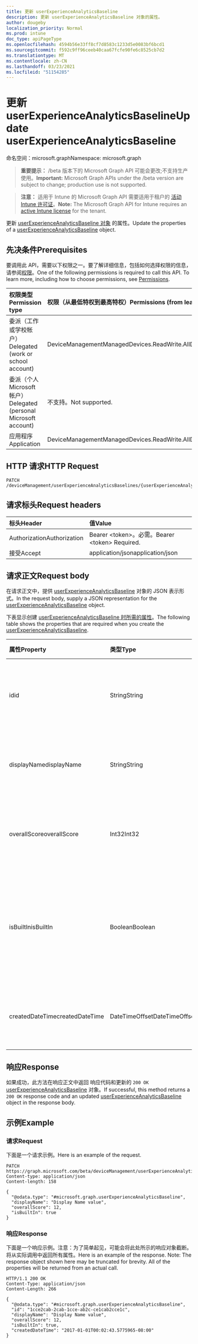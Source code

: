 ```yaml
---
title: 更新 userExperienceAnalyticsBaseline
description: 更新 userExperienceAnalyticsBaseline 对象的属性。
author: dougeby
localization_priority: Normal
ms.prod: intune
doc_type: apiPageType
ms.openlocfilehash: 4594b56e33ff8cf7d8583c1233d5e0083bf6bcd1
ms.sourcegitcommit: f592c9ff96ceeb40caa67fcfe90fe6c8525cb7d2
ms.translationtype: MT
ms.contentlocale: zh-CN
ms.lasthandoff: 03/23/2021
ms.locfileid: "51154285"
---
```

# <a name="update-userexperienceanalyticsbaseline"></a><span data-ttu-id="14f26-103">更新 userExperienceAnalyticsBaseline</span><span class="sxs-lookup"><span data-stu-id="14f26-103">Update userExperienceAnalyticsBaseline</span></span>

<span data-ttu-id="14f26-104">命名空间：microsoft.graph</span><span class="sxs-lookup"><span data-stu-id="14f26-104">Namespace: microsoft.graph</span></span>

> <span data-ttu-id="14f26-105">**重要提示：** /beta 版本下的 Microsoft Graph API 可能会更改;不支持生产使用。</span><span class="sxs-lookup"><span data-stu-id="14f26-105">**Important:** Microsoft Graph APIs under the /beta version are subject to change; production use is not supported.</span></span>

> <span data-ttu-id="14f26-106">**注意：** 适用于 Intune 的 Microsoft Graph API 需要适用于租户的 [活动 Intune 许可证](https://go.microsoft.com/fwlink/?linkid=839381)。</span><span class="sxs-lookup"><span data-stu-id="14f26-106">**Note:** The Microsoft Graph API for Intune requires an [active Intune license](https://go.microsoft.com/fwlink/?linkid=839381) for the tenant.</span></span>

<span data-ttu-id="14f26-107">更新 [userExperienceAnalyticsBaseline 对象](../resources/intune-devices-userexperienceanalyticsbaseline.md) 的属性。</span><span class="sxs-lookup"><span data-stu-id="14f26-107">Update the properties of a [userExperienceAnalyticsBaseline](../resources/intune-devices-userexperienceanalyticsbaseline.md) object.</span></span>

## <a name="prerequisites"></a><span data-ttu-id="14f26-108">先决条件</span><span class="sxs-lookup"><span data-stu-id="14f26-108">Prerequisites</span></span>
<span data-ttu-id="14f26-p101">要调用此 API，需要以下权限之一。要了解详细信息，包括如何选择权限的信息，请参阅[权限](/graph/permissions-reference)。</span><span class="sxs-lookup"><span data-stu-id="14f26-p101">One of the following permissions is required to call this API. To learn more, including how to choose permissions, see [Permissions](/graph/permissions-reference).</span></span>

|<span data-ttu-id="14f26-111">权限类型</span><span class="sxs-lookup"><span data-stu-id="14f26-111">Permission type</span></span>|<span data-ttu-id="14f26-112">权限（从最低特权到最高特权）</span><span class="sxs-lookup"><span data-stu-id="14f26-112">Permissions (from least to most privileged)</span></span>|
|:---|:---|
|<span data-ttu-id="14f26-113">委派（工作或学校帐户）</span><span class="sxs-lookup"><span data-stu-id="14f26-113">Delegated (work or school account)</span></span>|<span data-ttu-id="14f26-114">DeviceManagementManagedDevices.ReadWrite.All</span><span class="sxs-lookup"><span data-stu-id="14f26-114">DeviceManagementManagedDevices.ReadWrite.All</span></span>|
|<span data-ttu-id="14f26-115">委派（个人 Microsoft 帐户）</span><span class="sxs-lookup"><span data-stu-id="14f26-115">Delegated (personal Microsoft account)</span></span>|<span data-ttu-id="14f26-116">不支持。</span><span class="sxs-lookup"><span data-stu-id="14f26-116">Not supported.</span></span>|
|<span data-ttu-id="14f26-117">应用程序</span><span class="sxs-lookup"><span data-stu-id="14f26-117">Application</span></span>|<span data-ttu-id="14f26-118">DeviceManagementManagedDevices.ReadWrite.All</span><span class="sxs-lookup"><span data-stu-id="14f26-118">DeviceManagementManagedDevices.ReadWrite.All</span></span>|

## <a name="http-request"></a><span data-ttu-id="14f26-119">HTTP 请求</span><span class="sxs-lookup"><span data-stu-id="14f26-119">HTTP Request</span></span>
<!-- {
  "blockType": "ignored"
}
-->
``` http
PATCH /deviceManagement/userExperienceAnalyticsBaselines/{userExperienceAnalyticsBaselineId}
```

## <a name="request-headers"></a><span data-ttu-id="14f26-120">请求标头</span><span class="sxs-lookup"><span data-stu-id="14f26-120">Request headers</span></span>
|<span data-ttu-id="14f26-121">标头</span><span class="sxs-lookup"><span data-stu-id="14f26-121">Header</span></span>|<span data-ttu-id="14f26-122">值</span><span class="sxs-lookup"><span data-stu-id="14f26-122">Value</span></span>|
|:---|:---|
|<span data-ttu-id="14f26-123">Authorization</span><span class="sxs-lookup"><span data-stu-id="14f26-123">Authorization</span></span>|<span data-ttu-id="14f26-124">Bearer &lt;token&gt;。必需。</span><span class="sxs-lookup"><span data-stu-id="14f26-124">Bearer &lt;token&gt; Required.</span></span>|
|<span data-ttu-id="14f26-125">接受</span><span class="sxs-lookup"><span data-stu-id="14f26-125">Accept</span></span>|<span data-ttu-id="14f26-126">application/json</span><span class="sxs-lookup"><span data-stu-id="14f26-126">application/json</span></span>|

## <a name="request-body"></a><span data-ttu-id="14f26-127">请求正文</span><span class="sxs-lookup"><span data-stu-id="14f26-127">Request body</span></span>
<span data-ttu-id="14f26-128">在请求正文中，提供 [userExperienceAnalyticsBaseline](../resources/intune-devices-userexperienceanalyticsbaseline.md) 对象的 JSON 表示形式。</span><span class="sxs-lookup"><span data-stu-id="14f26-128">In the request body, supply a JSON representation for the [userExperienceAnalyticsBaseline](../resources/intune-devices-userexperienceanalyticsbaseline.md) object.</span></span>

<span data-ttu-id="14f26-129">下表显示创建 [userExperienceAnalyticsBaseline 时所需的属性](../resources/intune-devices-userexperienceanalyticsbaseline.md)。</span><span class="sxs-lookup"><span data-stu-id="14f26-129">The following table shows the properties that are required when you create the [userExperienceAnalyticsBaseline](../resources/intune-devices-userexperienceanalyticsbaseline.md).</span></span>

|<span data-ttu-id="14f26-130">属性</span><span class="sxs-lookup"><span data-stu-id="14f26-130">Property</span></span>|<span data-ttu-id="14f26-131">类型</span><span class="sxs-lookup"><span data-stu-id="14f26-131">Type</span></span>|<span data-ttu-id="14f26-132">说明</span><span class="sxs-lookup"><span data-stu-id="14f26-132">Description</span></span>|
|:---|:---|:---|
|<span data-ttu-id="14f26-133">id</span><span class="sxs-lookup"><span data-stu-id="14f26-133">id</span></span>|<span data-ttu-id="14f26-134">String</span><span class="sxs-lookup"><span data-stu-id="14f26-134">String</span></span>|<span data-ttu-id="14f26-135">用户体验分析基线的唯一标识符。</span><span class="sxs-lookup"><span data-stu-id="14f26-135">The unique identifier of the user experience analytics baseline.</span></span>|
|<span data-ttu-id="14f26-136">displayName</span><span class="sxs-lookup"><span data-stu-id="14f26-136">displayName</span></span>|<span data-ttu-id="14f26-137">String</span><span class="sxs-lookup"><span data-stu-id="14f26-137">String</span></span>|<span data-ttu-id="14f26-138">用户体验分析基线的名称。</span><span class="sxs-lookup"><span data-stu-id="14f26-138">The name of the user experience analytics baseline.</span></span>|
|<span data-ttu-id="14f26-139">overallScore</span><span class="sxs-lookup"><span data-stu-id="14f26-139">overallScore</span></span>|<span data-ttu-id="14f26-140">Int32</span><span class="sxs-lookup"><span data-stu-id="14f26-140">Int32</span></span>|<span data-ttu-id="14f26-141">用户体验分析基线的整体分数。</span><span class="sxs-lookup"><span data-stu-id="14f26-141">The overall score of the user experience analytics baseline.</span></span>|
|<span data-ttu-id="14f26-142">isBuiltIn</span><span class="sxs-lookup"><span data-stu-id="14f26-142">isBuiltIn</span></span>|<span data-ttu-id="14f26-143">Boolean</span><span class="sxs-lookup"><span data-stu-id="14f26-143">Boolean</span></span>|<span data-ttu-id="14f26-144">表示当前比较基准是商业中值基线还是自定义比较基准。</span><span class="sxs-lookup"><span data-stu-id="14f26-144">Signifies if the current baseline is the commercial median baseline or a custom baseline.</span></span>|
|<span data-ttu-id="14f26-145">createdDateTime</span><span class="sxs-lookup"><span data-stu-id="14f26-145">createdDateTime</span></span>|<span data-ttu-id="14f26-146">DateTimeOffset</span><span class="sxs-lookup"><span data-stu-id="14f26-146">DateTimeOffset</span></span>|<span data-ttu-id="14f26-147">创建自定义比较基准的日期。</span><span class="sxs-lookup"><span data-stu-id="14f26-147">The date the custom baseline was created.</span></span>|



## <a name="response"></a><span data-ttu-id="14f26-148">响应</span><span class="sxs-lookup"><span data-stu-id="14f26-148">Response</span></span>
<span data-ttu-id="14f26-149">如果成功，此方法在响应正文中返回 响应代码和更新的 `200 OK` [userExperienceAnalyticsBaseline](../resources/intune-devices-userexperienceanalyticsbaseline.md) 对象。</span><span class="sxs-lookup"><span data-stu-id="14f26-149">If successful, this method returns a `200 OK` response code and an updated [userExperienceAnalyticsBaseline](../resources/intune-devices-userexperienceanalyticsbaseline.md) object in the response body.</span></span>

## <a name="example"></a><span data-ttu-id="14f26-150">示例</span><span class="sxs-lookup"><span data-stu-id="14f26-150">Example</span></span>

### <a name="request"></a><span data-ttu-id="14f26-151">请求</span><span class="sxs-lookup"><span data-stu-id="14f26-151">Request</span></span>
<span data-ttu-id="14f26-152">下面是一个请求示例。</span><span class="sxs-lookup"><span data-stu-id="14f26-152">Here is an example of the request.</span></span>
``` http
PATCH https://graph.microsoft.com/beta/deviceManagement/userExperienceAnalyticsBaselines/{userExperienceAnalyticsBaselineId}
Content-type: application/json
Content-length: 158

{
  "@odata.type": "#microsoft.graph.userExperienceAnalyticsBaseline",
  "displayName": "Display Name value",
  "overallScore": 12,
  "isBuiltIn": true
}
```

### <a name="response"></a><span data-ttu-id="14f26-153">响应</span><span class="sxs-lookup"><span data-stu-id="14f26-153">Response</span></span>
<span data-ttu-id="14f26-p102">下面是一个响应示例。注意：为了简单起见，可能会将此处所示的响应对象截断。将从实际调用中返回所有属性。</span><span class="sxs-lookup"><span data-stu-id="14f26-p102">Here is an example of the response. Note: The response object shown here may be truncated for brevity. All of the properties will be returned from an actual call.</span></span>
``` http
HTTP/1.1 200 OK
Content-Type: application/json
Content-Length: 266

{
  "@odata.type": "#microsoft.graph.userExperienceAnalyticsBaseline",
  "id": "1cce2cab-2cab-1cce-ab2c-ce1cab2cce1c",
  "displayName": "Display Name value",
  "overallScore": 12,
  "isBuiltIn": true,
  "createdDateTime": "2017-01-01T00:02:43.5775965-08:00"
}
```




